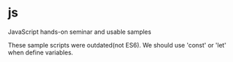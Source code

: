 # js
JavaScript hands-on seminar and usable samples

These sample scripts were outdated(not ES6).
We should use 'const' or 'let' when define variables.
